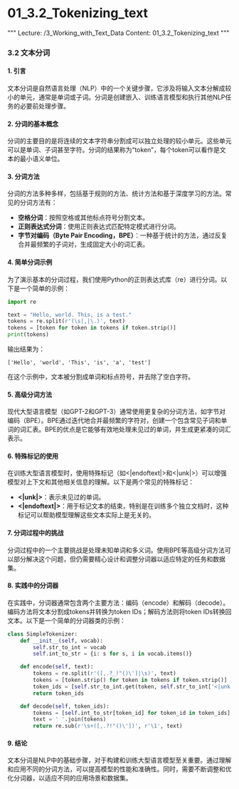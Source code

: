 # 01_3.2_Tokenizing_text

"""
Lecture: /3_Working_with_Text_Data
Content: 01_3.2_Tokenizing_text
"""

### 3.2 文本分词

#### 1. 引言
文本分词是自然语言处理（NLP）中的一个关键步骤，它涉及将输入文本分解成较小的单元，通常是单词或子词。分词是创建嵌入、训练语言模型和执行其他NLP任务的必要前处理步骤。

#### 2. 分词的基本概念
分词的主要目的是将连续的文本字符串分割成可以独立处理的较小单元。这些单元可以是单词、子词甚至字符。分词的结果称为“token”，每个token可以看作是文本的最小语义单位。

#### 3. 分词方法
分词的方法多种多样，包括基于规则的方法、统计方法和基于深度学习的方法。常见的分词方法有：
- **空格分词**：按照空格或其他标点符号分割文本。
- **正则表达式分词**：使用正则表达式匹配特定模式进行分词。
- **字节对编码（Byte Pair Encoding，BPE）**：一种基于统计的方法，通过反复合并最频繁的子词对，生成固定大小的词汇表。

#### 4. 简单分词示例
为了演示基本的分词过程，我们使用Python的正则表达式库（re）进行分词。以下是一个简单的示例：

```python
import re

text = "Hello, world. This, is a test."
tokens = re.split(r'(\s|,|\.)', text)
tokens = [token for token in tokens if token.strip()]
print(tokens)
```

输出结果为：
```
['Hello', 'world', 'This', 'is', 'a', 'test']
```

在这个示例中，文本被分割成单词和标点符号，并去除了空白字符。

#### 5. 高级分词方法
现代大型语言模型（如GPT-2和GPT-3）通常使用更复杂的分词方法，如字节对编码（BPE）。BPE通过迭代地合并最频繁的字符对，创建一个包含常见子词和单词的词汇表。BPE的优点是它能够有效地处理未见过的单词，并生成更紧凑的词汇表示。

#### 6. 特殊标记的使用
在训练大型语言模型时，使用特殊标记（如<|endoftext|>和<|unk|>）可以增强模型对上下文和其他相关信息的理解。以下是两个常见的特殊标记：
- **<|unk|>**：表示未见过的单词。
- **<|endoftext|>**：用于标记文本的结束，特别是在训练多个独立文档时，这种标记可以帮助模型理解这些文本实际上是无关的。

#### 7. 分词过程中的挑战
分词过程中的一个主要挑战是处理未知单词和多义词。使用BPE等高级分词方法可以部分解决这个问题，但仍需要精心设计和调整分词器以适应特定的任务和数据集。

#### 8. 实践中的分词器
在实践中，分词器通常包含两个主要方法：编码（encode）和解码（decode）。编码方法将文本分割成tokens并转换为token IDs；解码方法则将token IDs转换回文本。以下是一个简单的分词器类的示例：

```python
class SimpleTokenizer:
    def __init__(self, vocab):
        self.str_to_int = vocab
        self.int_to_str = {i: s for s, i in vocab.items()}

    def encode(self, text):
        tokens = re.split(r'([,.?_!"()\']|\s)', text)
        tokens = [token.strip() for token in tokens if token.strip()]
        token_ids = [self.str_to_int.get(token, self.str_to_int['<|unk|>']) for token in tokens]
        return token_ids

    def decode(self, token_ids):
        tokens = [self.int_to_str[token_id] for token_id in token_ids]
        text = ' '.join(tokens)
        return re.sub(r'\s+([,.?!"()\'])', r'\1', text)
```

#### 9. 结论
文本分词是NLP中的基础步骤，对于构建和训练大型语言模型至关重要。通过理解和应用不同的分词方法，可以提高模型的性能和准确性。同时，需要不断调整和优化分词器，以适应不同的应用场景和数据集。